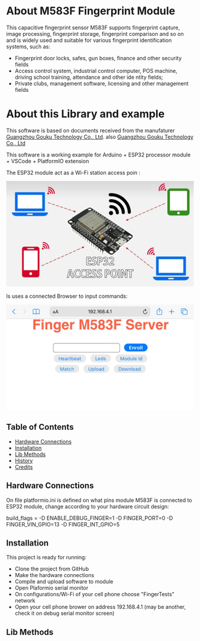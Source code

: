# About M583F Fingerprint Module

This capacitive fingerprint sensor M583F supports fingerprint capture, image processing, fingerprint storage, fingerprint comparison and so on and  is widely used and suitable for various fingerprint identification systems, such as:

* Fingerprint door locks, safes, gun boxes, finance and other security fields
* Access control system, industrial control computer, POS machine, driving school
training, attendance and other ide ntity fields;
* Private clubs, management software, licensing and other management fields

# About this Library and example

This software is based on documents received from the manufaturer [Guangzhou Gouku Technology Co., Ltd](https://gocool.en.alibaba.com/company_profile.html?spm=a2700.details.0.0.6c8b5b8emXWpxZ).
also  [Guangzhou Gouku Technology Co., Ltd](http://www.zyjjhome.com/)

This software is a working example for Arduino + ESP32 processor module + VSCode + PlatformIO extension

The ESP32 module act as a Wi-Fi station access poin :

![access point](assets/ESP32-access-point.webp)

Is uses a connected Browser to input commands:

![Command Screen](assets/browserCommandScreen.jpeg)

## Table of Contents

* [Hardware Connections](#hardware)
* [Installation](#installation)
* [Lib Methods](#methods)
* [History](#history)
* [Credits](#credits)

## Hardware Connections

On file platformio.ini is defined on what pins module M583F is connected to ESP32 module, change according to your hardware circuit design:

build_flags =
    -D ENABLE_DEBUG_FINGER=1
    -D FINGER_PORT=0
    -D FINGER_VIN_GPIO=13
    -D FINGER_INT_GPIO=5

## Installation

This project is ready for running:

* Clone the project from GitHub
* Make the hardware connections
* Compile and upload software to module
* Open Plaformio serial monitor
* On configurations/Wi-Fi of your cell phone choose "FingerTests" network
* Open your cell phone brower on address 192.168.4.1 (may be another, check it on debug serial monitor screen)

## Lib Methods




